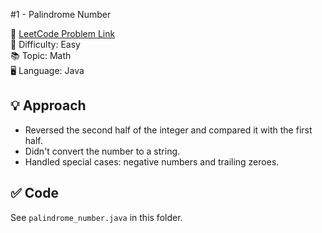 #1 - Palindrome Number

🔗 [LeetCode Problem Link](https://leetcode.com/problems/palindrome-number/)  
📌 Difficulty: Easy  
📚 Topic: Math  
🖥️ Language: Java

## 💡 Approach
- Reversed the second half of the integer and compared it with the first half.
- Didn't convert the number to a string.
- Handled special cases: negative numbers and trailing zeroes.

## ✅ Code
See `palindrome_number.java` in this folder.
